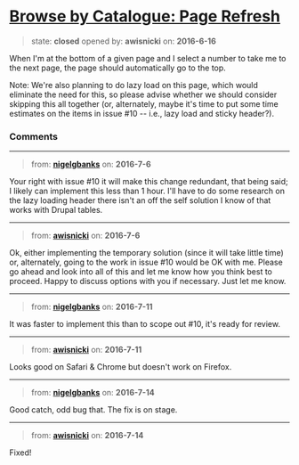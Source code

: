 # [Browse by Catalogue: Page Refresh](https://github.com/livingstoneonline/livingstoneonline/issues/61)

> state: **closed** opened by: **awisnicki** on: **2016-6-16**

When I&#x27;m at the bottom of a given page and I select a number to take me to the next page, the page should automatically go to the top. 

Note: We&#x27;re also planning to do lazy load on this page, which would eliminate the need for this, so please advise whether we should consider skipping this all together (or, alternately, maybe it&#x27;s time to put some time estimates on the items in issue #10 -- i.e., lazy load and sticky header?).


### Comments

---
> from: [**nigelgbanks**](https://github.com/livingstoneonline/livingstoneonline/issues/61#issuecomment-230864993) on: **2016-7-6**

Your right with issue #10 it will make this change redundant, that being said; I likely can implement this less than 1 hour. I&#x27;ll have to do some research on the lazy loading header there isn&#x27;t an off the self solution I know of that works with Drupal tables.

---
> from: [**awisnicki**](https://github.com/livingstoneonline/livingstoneonline/issues/61#issuecomment-230950685) on: **2016-7-6**

Ok, either implementing the temporary solution (since it will take little time) or, alternately, going to the work in issue #10 would be OK with me. Please go ahead and look into all of this and let me know how you think best to proceed. Happy to discuss options with you if necessary. Just let me know.

---
> from: [**nigelgbanks**](https://github.com/livingstoneonline/livingstoneonline/issues/61#issuecomment-231719361) on: **2016-7-11**

It was faster to implement this than to scope out #10, it&#x27;s ready for review.

---
> from: [**awisnicki**](https://github.com/livingstoneonline/livingstoneonline/issues/61#issuecomment-231823806) on: **2016-7-11**

Looks good on Safari &amp; Chrome but doesn&#x27;t work on Firefox.

---
> from: [**nigelgbanks**](https://github.com/livingstoneonline/livingstoneonline/issues/61#issuecomment-232616038) on: **2016-7-14**

Good catch, odd bug that. The fix is on stage.

---
> from: [**awisnicki**](https://github.com/livingstoneonline/livingstoneonline/issues/61#issuecomment-232772891) on: **2016-7-14**

Fixed!

